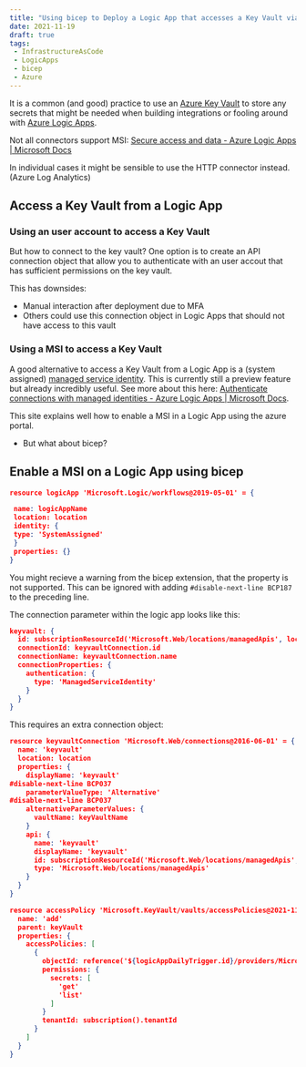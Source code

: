 ```yaml
---
title: "Using bicep to Deploy a Logic App that accesses a Key Vault via managed service identity"
date: 2021-11-19
draft: true
tags: 
 - InfrastructureAsCode
 - LogicApps
 - bicep
 - Azure
---
```


It is a common (and good) practice to use an [Azure Key Vault](https://docs.microsoft.com/en-us/azure/key-vault/) to store any secrets that might be needed when building integrations or fooling around with [Azure Logic Apps](https://docs.microsoft.com/en-us/azure/logic-apps/).


Not all connectors support MSI: [Secure access and data - Azure Logic Apps | Microsoft Docs](https://docs.microsoft.com/en-us/azure/logic-apps/logic-apps-securing-a-logic-app?tabs=azure-portal#authentication-types-supported-triggers-actions)

In individual cases it might be sensible to use the HTTP connector instead. (Azure Log Analytics)

## Access a Key Vault from a Logic App

### Using an user account to access a Key Vault

But how to connect to the key vault? One option is to create an API connection object that allow you to authenticate with an user accout that has sufficient permissions on the key vault.

This has downsides:

- Manual interaction after deployment due to MFA
- Others could use this connection object in Logic Apps that should not have access to this vault

### Using a MSI to access a Key Vault

A good alternative to access a Key Vault from a Logic App is a (system assigned) [managed service identity](https://docs.microsoft.com/en-us/azure/active-directory/managed-identities-azure-resources/overview). This is currently still a preview feature but already incredibly useful. See more about this here: [Authenticate connections with managed identities - Azure Logic Apps | Microsoft Docs](https://docs.microsoft.com/en-us/azure/logic-apps/create-managed-service-identity).

This site explains well how to enable a MSI in a Logic App using the azure portal.

- But what about bicep?

## Enable a MSI on a Logic App using bicep

```json
resource logicApp 'Microsoft.Logic/workflows@2019-05-01' = {

 name: logicAppName
 location: location
 identity: {
 type: 'SystemAssigned'
 }
 properties: {}
}
```

You might recieve a warning from the bicep extension, that the property is not supported. This can be ignored with adding `#disable-next-line BCP187` to the preceding line.

The connection parameter within the logic app looks like this:

```json
keyvault: {
  id: subscriptionResourceId('Microsoft.Web/locations/managedApis', location, 'keyvault')
  connectionId: keyvaultConnection.id
  connectionName: keyvaultConnection.name
  connectionProperties: {
    authentication: {
      type: 'ManagedServiceIdentity'
    }
  }
}
```

This requires an extra connection object:

```json
resource keyvaultConnection 'Microsoft.Web/connections@2016-06-01' = {
  name: 'keyvault'
  location: location
  properties: {
    displayName: 'keyvault'
#disable-next-line BCP037
    parameterValueType: 'Alternative'
#disable-next-line BCP037
    alternativeParameterValues: {
      vaultName: keyVaultName
    }
    api: {
      name: 'keyvault'
      displayName: 'keyvault'
      id: subscriptionResourceId('Microsoft.Web/locations/managedApis', location, 'keyvault')
      type: 'Microsoft.Web/locations/managedApis'
    }
  }
}

```



```json
resource accessPolicy 'Microsoft.KeyVault/vaults/accessPolicies@2021-11-01-preview' = {
  name: 'add'
  parent: keyVault
  properties: {
    accessPolicies: [
      {
        objectId: reference('${logicAppDailyTrigger.id}/providers/Microsoft.ManagedIdentity/Identities/default', '2018-11-30').principalId
        permissions: {
          secrets: [
            'get'
            'list'
          ]
        }
        tenantId: subscription().tenantId
      }
    ]
  }
}

```